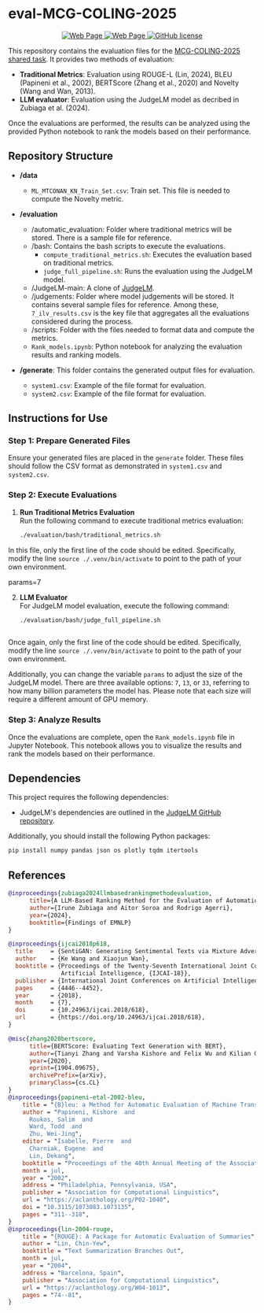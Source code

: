 # eval-MCG-COLING-2025

<p align="center">
<a href="https://sites.google.com/view/multilang-counterspeech-gen/shared-task?authuser=0">
      <img alt="Web Page" src="https://img.shields.io/badge/Shared%20Task-Visit%20Here-blue">
    </a>
<a href="https://sites.google.com/view/multilang-counterspeech-gen/home?authuser=0">
      <img alt="Web Page" src="https://img.shields.io/badge/Workshop-Visit%20Here-red">
</a>
<a href="https://github.com/hitz-zentroa/cn-eval/blob/main/LICENSE">
        <img alt="GitHub license" src="https://img.shields.io/github/license/hitz-zentroa/cn-eval">
</a>
</p>

This repository contains the evaluation files for the [MCG-COLING-2025 shared task](https://sites.google.com/view/multilang-counterspeech-gen/shared-task). It provides two methods of evaluation: 
- **Traditional Metrics**: Evaluation using ROUGE-L (Lin, 2024), BLEU (Papineni et al., 2002), BERTScore (Zhang et al., 2020) and Novelty (Wang and Wan, 2013).
- **LLM evaluator**: Evaluation using the JudgeLM model as decribed in Zubiaga et al. (2024). 

Once the evaluations are performed, the results can be analyzed using the provided Python notebook to rank the models based on their performance.

## Repository Structure

- **/data**
  - `ML_MTCONAN_KN_Train_Set.csv`: Train set. This file is needed to compute the Novelty metric.

- **/evaluation**
  - /automatic_evaluation: Folder where traditional metrics will be stored. There is a sample file for reference.
  - /bash: Contains the bash scripts to execute the evaluations.
    - `compute_traditional_metrics.sh`: Executes the evaluation based on traditional metrics.
    - `judge_full_pipeline.sh`: Runs the evaluation using the JudgeLM model.
  - /JudgeLM-main: A clone of [JudgeLM](https://github.com/baaivision/JudgeLM).
  - /judgements: Folder where model judgements will be stored. It contains several sample files for reference. Among these, `7_ilv_results.csv` is the key file that aggregates all the evaluations considered during the process.
  - /scripts: Folder with the files needed to format data and compute the metrics.
  - `Rank_models.ipynb`: Python notebook for analyzing the evaluation results and ranking models.

    
- **/generate**: This folder contains the generated output files for evaluation.
  - `system1.csv`: Example of the file format for evaluation.
  - `system2.csv`: Example of the file format for evaluation.
  
## Instructions for Use

### Step 1: Prepare Generated Files
Ensure your generated files are placed in the `generate` folder. These files should follow the CSV format as demonstrated in `system1.csv` and `system2.csv`.

### Step 2: Execute Evaluations

1. **Run Traditional Metrics Evaluation**  
  Run the following command to execute traditional metrics evaluation:
   ```bash
   ./evaluation/bash/traditional_metrics.sh

In this file, only the first line of the code should be edited. Specifically, modify the line `source ./.venv/bin/activate` to point to the path of your own environment.

params=7
   
2. **LLM Evaluator**  
   For JudgeLM model evaluation, execute the following command:
   ```bash
   ./evaluation/bash/judge_full_pipeline.sh
  
Once again, only the first line of the code should be edited. Specifically, modify the line `source ./.venv/bin/activate` to point to the path of your own environment. 

Additionally, you can change the variable `params` to adjust the size of the JudgeLM model. There are three available options: `7`, `13`, or `33`, referring to how many billion parameters the model has. Please note that each size will require a different amount of GPU memory.

### Step 3: Analyze Results
Once the evaluations are complete, open the `Rank_models.ipynb` file in Jupyter Notebook. This notebook allows you to visualize the results and rank the models based on their performance.

## Dependencies

This project requires the following dependencies:

- JudgeLM's dependencies are outlined in the [JudgeLM GitHub repository](https://github.com/baaivision/JudgeLM).

Additionally, you should install the following Python packages:

```bash
pip install numpy pandas json os plotly tqdm itertools
```

## References

```bibtex
@inproceedings{zubiaga2024llmbasedrankingmethodevaluation,
      title={A LLM-Based Ranking Method for the Evaluation of Automatic Counter-Narrative Generation}, 
      author={Irune Zubiaga and Aitor Soroa and Rodrigo Agerri},
      year={2024},
      booktitle={Findings of EMNLP} 
}

@inproceedings{ijcai2018p618,
  title     = {SentiGAN: Generating Sentimental Texts via Mixture Adversarial Networks},
  author    = {Ke Wang and Xiaojun Wan},
  booktitle = {Proceedings of the Twenty-Seventh International Joint Conference on
               Artificial Intelligence, {IJCAI-18}},
  publisher = {International Joint Conferences on Artificial Intelligence Organization},
  pages     = {4446--4452},
  year      = {2018},
  month     = {7},
  doi       = {10.24963/ijcai.2018/618},
  url       = {https://doi.org/10.24963/ijcai.2018/618},
}

@misc{zhang2020bertscore,
      title={BERTScore: Evaluating Text Generation with BERT}, 
      author={Tianyi Zhang and Varsha Kishore and Felix Wu and Kilian Q. Weinberger and Yoav Artzi},
      year={2020},
      eprint={1904.09675},
      archivePrefix={arXiv},
      primaryClass={cs.CL}
}
@inproceedings{papineni-etal-2002-bleu,
    title = "{B}leu: a Method for Automatic Evaluation of Machine Translation",
    author = "Papineni, Kishore  and
      Roukos, Salim  and
      Ward, Todd  and
      Zhu, Wei-Jing",
    editor = "Isabelle, Pierre  and
      Charniak, Eugene  and
      Lin, Dekang",
    booktitle = "Proceedings of the 40th Annual Meeting of the Association for Computational Linguistics",
    month = jul,
    year = "2002",
    address = "Philadelphia, Pennsylvania, USA",
    publisher = "Association for Computational Linguistics",
    url = "https://aclanthology.org/P02-1040",
    doi = "10.3115/1073083.1073135",
    pages = "311--318",
}
@inproceedings{lin-2004-rouge,
    title = "{ROUGE}: A Package for Automatic Evaluation of Summaries",
    author = "Lin, Chin-Yew",
    booktitle = "Text Summarization Branches Out",
    month = jul,
    year = "2004",
    address = "Barcelona, Spain",
    publisher = "Association for Computational Linguistics",
    url = "https://aclanthology.org/W04-1013",
    pages = "74--81",
}
```
